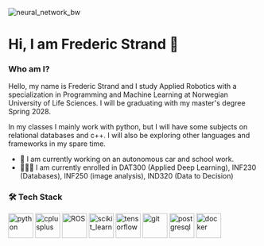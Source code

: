 ![neural_network_bw](https://github.com/user-attachments/assets/35af7ab6-5ea8-4fb9-a06a-4f57ca47411d)

# Hi, I am Frederic Strand 👋

### Who am I?
Hello, my name is Frederic Strand and I study Applied Robotics with a specialization in Programming and Machine Learning at Norwegian University of Life Sciences. I will be graduating with my master's degree Spring 2028.

In my classes I mainly work with python, but I will have some subjects on relational databases and c++. I will also be exploring other languages and frameworks in my spare time. 

- 💼 I am currently working on an autonomous car and school work.
- 👨🏻‍💻 I am currently enrolled in DAT300 (Applied Deep Learning), INF230 (Databases), INF250 (image analysis), IND320 (Data to Decision)

### 🛠 Tech Stack

<p align="left">
  <!-- Python -->
  <img src="https://cdn.jsdelivr.net/gh/devicons/devicon/icons/python/python-original.svg" alt="python" width="50" height="50"/>
  <!-- C++ -->
  <img src="https://cdn.jsdelivr.net/gh/devicons/devicon/icons/cplusplus/cplusplus-original.svg" alt="cplusplus" width="50" height="50"/>
  <!-- ROS2 -->
  <img src="https://cdn.jsdelivr.net/npm/simple-icons@v15/icons/ros.svg" alt="ROS" width="50" height="50"/>
  <!-- Scikit-learn -->
  <img src="https://upload.wikimedia.org/wikipedia/commons/0/05/Scikit_learn_logo_small.svg" alt="scikit_learn" width="50" height="50"/>
  <!-- TensorFlow -->
  <img src="https://cdn.jsdelivr.net/gh/devicons/devicon/icons/tensorflow/tensorflow-original.svg" alt="tensorflow" width="50" height="50"/>
  <!-- Git -->
  <img src="https://cdn.jsdelivr.net/gh/devicons/devicon/icons/git/git-original.svg" alt="git" width="50" height="50"/>
  <!-- PostgreSQL -->
  <img src="https://cdn.jsdelivr.net/gh/devicons/devicon/icons/postgresql/postgresql-original.svg" alt="postgresql" width="50" height="50"/>
  <!-- Docker -->
  <img src="https://cdn.jsdelivr.net/gh/devicons/devicon/icons/docker/docker-original.svg" alt="docker" width="50" height="50"/>
</p>



